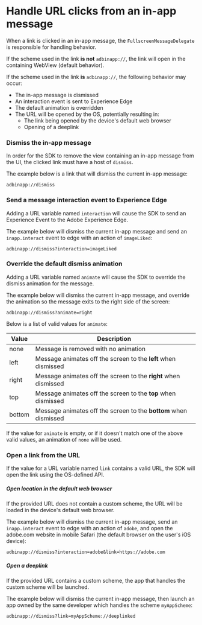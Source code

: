 # Handle URL clicks from an in-app message

When a link is clicked in an in-app message, the `FullscreenMessageDelegate` is responsible for handling behavior.

If the scheme used in the link **is not** `adbinapp://`, the link will open in the containing WebView (default behavior).

If the scheme used in the link **is** `adbinapp://`, the following behavior may occur:

* The in-app message is dismissed
* An interaction event is sent to Experience Edge
* The default animation is overridden
* The URL will be opened by the OS, potentially resulting in:
  * The link being opened by the device's default web browser
  * Opening of a deeplink

### Dismiss the in-app message

In order for the SDK to remove the view containing an in-app message from the UI, the clicked link must have a host of `dismiss`.

The example below is a link that will dismiss the current in-app message:

```
adbinapp://dismiss
```

### Send a message interaction event to Experience Edge

Adding a URL variable named `interaction` will cause the SDK to send an Experience Event to the Adobe Experience Edge.

The example below will dismiss the current in-app message and send an `inapp.interact` event to edge with an action of `imageLiked`:

```
adbinapp://dismiss?interaction=imageLiked
```

### Override the default dismiss animation

Adding a URL variable named `animate` will cause the SDK to override the dismiss animation for the message.

The example below will dismiss the current in-app message, and override the animation so the message exits to the right side of the screen:

```
adbinapp://dismiss?animate=right
```

Below is a list of valid values for `animate`:

| Value  | Description                                                      |
| ------ | ---------------------------------------------------------------- |
| none   | Message is removed with no animation                             |
| left   | Message animates off the screen to the **left** when dismissed   |
| right  | Message animates off the screen to the **right** when dismissed  |
| top    | Message animates off the screen to the **top** when dismissed    |
| bottom | Message animates off the screen to the **bottom** when dismissed |

If the value for `animate` is empty, or if it doesn't match one of the above valid values, an animation of `none` will be used.

### Open a link from the URL

If the value for a URL variable named `link` contains a valid URL, the SDK will open the link using the OS-defined API.

##### Open location in the default web browser

If the provided URL does not contain a custom scheme, the URL will be loaded in the device's default web browser.  

The example below will dismiss the current in-app message, send an `inapp.interact` event to edge with an action of `adobe`, and open the adobe.com website in mobile Safari (the default browser on the user's iOS device):

```
adbinapp://dismiss?interaction=adobe&link=https://adobe.com
```

##### Open a deeplink

If the provided URL contains a custom scheme, the app that handles the custom scheme will be launched.

The example below will dismiss the current in-app message, then launch an app owned by the same developer which handles the scheme `myAppScheme`:

```
adbinapp://dismiss?link=myAppScheme://deeplinked
```
